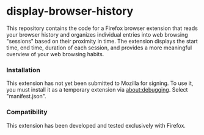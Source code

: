 # display-browser-history

This repository contains the code for a Firefox browser extension that reads your browser history and organizes individual entries into web browsing "sessions" based on their proximity in time. The extension displays the start time, end time, duration of each session, and provides a more meaningful overview of your web browsing habits.

### Installation

This extension has not yet been submitted to Mozilla for signing. To use it, you must install it as a temporary extension via [about:debugging](about:debugging#/runtime/this-firefox). Select "manifest.json".

### Compatibility

This extension has been developed and tested exclusively with Firefox.
